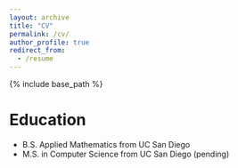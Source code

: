 ```yaml
---
layout: archive
title: "CV"
permalink: /cv/
author_profile: true
redirect_from:
  - /resume
---
```


{% include base_path %}

Education
======
* B.S. Applied Mathematics from UC San Diego
* M.S. in Computer Science from UC San Diego (pending)


